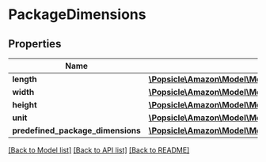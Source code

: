 # PackageDimensions

## Properties
Name | Type | Description | Notes
------------ | ------------- | ------------- | -------------
**length** | [**\Popsicle\Amazon\Model\MerchantFulfillment\PackageDimension**](PackageDimension.md) |  | [optional] 
**width** | [**\Popsicle\Amazon\Model\MerchantFulfillment\PackageDimension**](PackageDimension.md) |  | [optional] 
**height** | [**\Popsicle\Amazon\Model\MerchantFulfillment\PackageDimension**](PackageDimension.md) |  | [optional] 
**unit** | [**\Popsicle\Amazon\Model\MerchantFulfillment\UnitOfLength**](UnitOfLength.md) |  | [optional] 
**predefined_package_dimensions** | [**\Popsicle\Amazon\Model\MerchantFulfillment\PredefinedPackageDimensions**](PredefinedPackageDimensions.md) |  | [optional] 

[[Back to Model list]](../../README.md#documentation-for-models) [[Back to API list]](../../README.md#documentation-for-api-endpoints) [[Back to README]](../../README.md)

